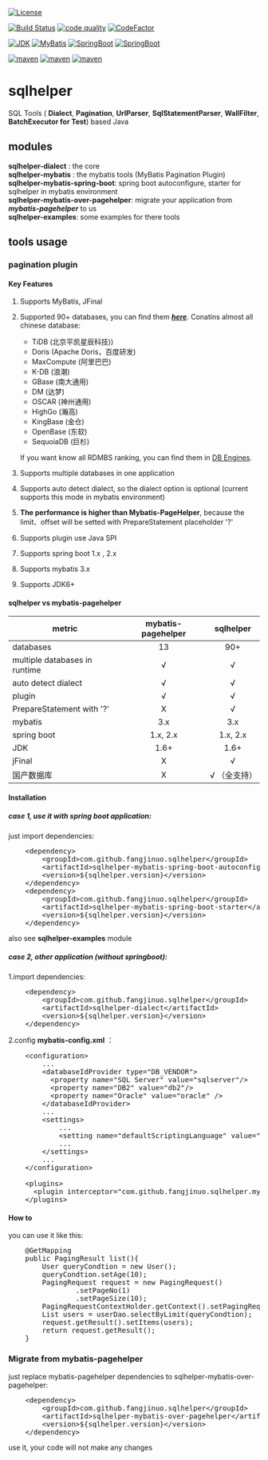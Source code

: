 [![License](https://img.shields.io/badge/license-LGPL3.0-green.svg)](https://github.com/fangjinuo/sqlhelper/blob/master/LICENSE)

[![Build Status](https://www.travis-ci.org/fangjinuo/sqlhelper.svg?branch=master)](https://travis-ci.org/fangjinuo/sqlhelper)
[![code quality](https://codebeat.co/badges/37791135-62dd-4d5e-800f-35668895324a)](https://codebeat.co/projects/github-com-fangjinuo-sqlhelper-master)
[![CodeFactor](https://www.codefactor.io/repository/github/fangjinuo/sqlhelper/badge/master)](https://www.codefactor.io/repository/github/fangjinuo/sqlhelper/overview/master)

[![JDK](https://img.shields.io/badge/JDK-1.6+-green.svg)](https://www.oracle.com/technetwork/java/javase/downloads/index.html)
[![MyBatis](https://img.shields.io/badge/MyBatis-3.x-green.svg)](http://www.mybatis.org/mybatis-3/index.html)
[![SpringBoot](https://img.shields.io/badge/SpringBoot-1.x-green.svg)](https://spring.io/projects/spring-boot/)
[![SpringBoot](https://img.shields.io/badge/SpringBoot-2.x-green.svg)](https://spring.io/projects/spring-boot/)

[![maven](https://img.shields.io/badge/maven-v1.1.1-green.svg)](https://search.maven.org/search?q=g:com.github.fangjinuo.sqlhelper)
[![maven](https://img.shields.io/badge/maven-v1.1.RELEASE-green.svg)](https://search.maven.org/search?q=g:com.github.fangjinuo)
[![maven](https://img.shields.io/badge/maven-v1.0.RELEASE-green.svg)](https://search.maven.org/search?q=g:com.github.fangjinuo)


# sqlhelper
SQL Tools ( **Dialect**, **Pagination**, **UrlParser**, **SqlStatementParser**, **WallFilter**, **BatchExecutor for Test**) based Java

## modules
**sqlhelper-dialect** : the core<br/>
**sqlhelper-mybatis** : the mybatis tools (MyBatis Pagination Plugin)<br/> 
**sqlhelper-mybatis-spring-boot**: spring boot autoconfigure, starter for sqlhelper in mybatis environment<br/>
**sqlhelper-mybatis-over-pagehelper**: migrate your application from ***mybatis-pagehelper*** to us <br/> 
**sqlhelper-examples**: some examples for there tools<br/>
 


## tools usage
### pagination plugin
#### Key Features
1. Supports MyBatis, JFinal
2. Supported 90+ databases, you can find them ***[here](https://github.com/f1194361820/sqlhelper/wiki/Pagination_Database)***. Conatins almost all chinese database:
    + TiDB (北京平凯星辰科技))
    + Doris (Apache Doris，百度研发)
    + MaxCompute (阿里巴巴)
    + K-DB (浪潮)
    + GBase (南大通用)
    + DM (达梦)
    + OSCAR (神州通用)
    + HighGo (瀚高)
    + KingBase (金仓)
    + OpenBase (东软)
    + SequoiaDB (巨杉)
    
    If you want know all RDMBS ranking, you can find them in [DB Engines](https://db-engines.com/en/ranking/relational+dbms).
    
3. Supports multiple databases in one application 
4. Supports auto detect dialect, so the dialect option is optional (current supports this mode in mybatis environment)
5. **The performance is higher than Mybatis-PageHelper**, because the limit、offset will be setted with PrepareStatement placeholder '?'
6. Supports plugin use Java SPI
7. Supports spring boot 1.x , 2.x
8. Supports mybatis 3.x 
9. Supports JDK6+

#### sqlhelper vs mybatis-pagehelper
|  metric                  | mybatis-pagehelper |      sqlhelper    |
|--------------------------|:------------------:|:-----------------:|
|  databases               |         13         |         90+       |
|  multiple databases in runtime |   √         |         √        |
|  auto detect dialect     |         √         |         √        |
|  plugin                  |         √         |         √        |
|  PrepareStatement with '?'|         X         |         √        |                             
|  mybatis                 |         3.x        |         3.x       |
|  spring boot             |         1.x, 2.x   |         1.x, 2.x  |
|  JDK                     |         1.6+       |         1.6+      |
|  jFinal                  |         X          |         √        |
|  国产数据库               |         X          |    √ （全支持）  |
                     


#### Installation

##### case 1, use it with spring boot application: 
 just import dependencies:

<pre>
    &lt;dependency>
        &lt;groupId>com.github.fangjinuo.sqlhelper&lt;/groupId>
        &lt;artifactId>sqlhelper-mybatis-spring-boot-autoconfigure&lt;/artifactId>
        &lt;version>${sqlhelper.version}&lt;/version>
    &lt;/dependency>
    &lt;dependency>
        &lt;groupId>com.github.fangjinuo.sqlhelper&lt;/groupId>
        &lt;artifactId>sqlhelper-mybatis-spring-boot-starter&lt;/artifactId>
        &lt;version>${sqlhelper.version}&lt;/version>
    &lt;/dependency>
</pre>  

also see **sqlhelper-examples** module

##### case 2, other application (without springboot): 
1.import dependencies:
<pre>
    &lt;dependency>
        &lt;groupId>com.github.fangjinuo.sqlhelper&lt;/groupId>
        &lt;artifactId>sqlhelper-dialect&lt;/artifactId>
        &lt;version>${sqlhelper.version}&lt;/version>
    &lt;/dependency>
</pre>        
2.config **mybatis-config.xml** ：
<pre>
    &lt;configuration>
        ...
        &lt;databaseIdProvider type="DB_VENDOR">
          &lt;property name="SQL Server" value="sqlserver"/>
          &lt;property name="DB2" value="db2"/>
          &lt;property name="Oracle" value="oracle" />
        &lt;/databaseIdProvider>
        ...
        &lt;settings>
            ...
            &lt;setting name="defaultScriptingLanguage" value="com.github.fangjinuo.sqlhelper.mybatis.plugins.pagination.CustomScriptLanguageDriver" />
            ...
        &lt;/settings>
        ...
    &lt;/configuration>
    
    &lt;plugins>
      &lt;plugin interceptor="com.github.fangjinuo.sqlhelper.mybatis.plugins.pagination.MybatisPaginationPlugin" />
    &lt;/plugins>
</pre>


#### How to
you can use it like this:
<pre>
    @GetMapping
    public PagingResult list(){
        User queryCondtion = new User();
        queryCondtion.setAge(10);
        PagingRequest request = new PagingRequest()
                .setPageNo(1)
                .setPageSize(10);
        PagingRequestContextHolder.getContext().setPagingRequest(request);
        List<User> users = userDao.selectByLimit(queryCondtion);
        request.getResult().setItems(users);
        return request.getResult();
    }
</pre>


### Migrate from mybatis-pagehelper
just replace mybatis-pagehelper dependencies to sqlhelper-mybatis-over-pagehelper:
<pre>
    &lt;dependency>
        &lt;groupId>com.github.fangjinuo.sqlhelper&lt;/groupId>
        &lt;artifactId>sqlhelper-mybatis-over-pagehelper&lt;/artifactId>
        &lt;version>${sqlhelper.version}&lt;/version>
    &lt;/dependency>
</pre>
use it, your code will not make any changes
